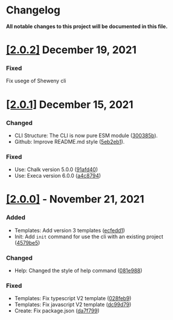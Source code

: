 # Changelog

**All notable changes to this project will be documented in this file.**

# [[2.0.2]](https://github.com/Sheweny/cli/compare/2.0.0...2.0.2) December 19, 2021

### Fixed

Fix usege of Sheweny cli

# [[2.0.1]](https://github.com/Sheweny/cli/compare/2.0.0...2.0.1) December 15, 2021

### Changed

- CLI Structure: The CLI is now pure ESM module ([300385b](https://github.com/Sheweny/cli/commit/300385b66441735cd30d0cc6c7e68a132feb2ccd)).
- Github: Improve README.md style ([5eb2eb1](https://github.com/Sheweny/cli/commit/5eb2eb1b57c8c2b40e1824c3ada20b771dc63c7e)).

### Fixed

- Use: Chalk version 5.0.0 ([91afd40](https://github.com/Sheweny/cli/commit/91afd40dd7a8ed237681abfad38893357cd332c4))
- Use: Execa version 6.0.0 ([a4c8794](https://github.com/Sheweny/cli/commit/a4c87940d2ac3985e7bf3b1900f5081f5a6a4069))

# [[2.0.0]](https://github.com/Sheweny/cli/compare/2.1.0...3.0.0) - November 21, 2021

### Added

- Templates: Add version 3 templates ([ecfedd1](https://github.com/Sheweny/cli/commit/ecfedd193c334e3718467def10fc6f679c6b935b))
- Init: Add `init` command for use the cli with an existing project ([4579be5](https://github.com/Sheweny/cli/commit/4579be59ef16ab68a53175e7286e7ee38fb53624))

### Changed

- Help: Changed the style of help command ([081e988](https://github.com/Sheweny/cli/commit/081e988de1e02b196e73c1ec3cef2e568b4a9e45))

### Fixed

- Templates: Fix typescript V2 template ([028feb9](https://github.com/Sheweny/cli/commit/028feb9bb536966c577a3454d7b4ac8b50312d95))
- Templates: Fix javascript V2 template ([dc99d79](https://github.com/Sheweny/cli/commit/dc99d794fd0cdd7e1624e15026d6f3b7f0410d60))
- Create: Fix package.json ([da7f799](https://github.com/Sheweny/cli/commit/da7f799fa05ada1634e94f96f8e560358250f137))
